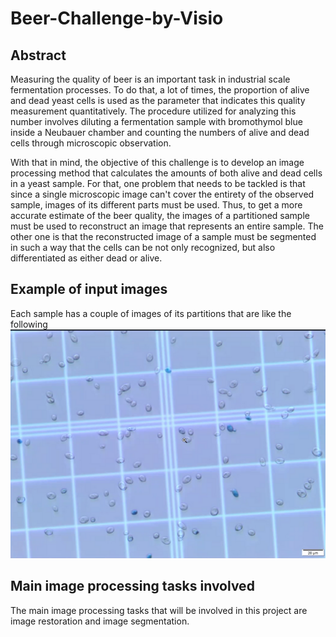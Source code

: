 # Beer-Challenge-by-Visio

## Abstract
Measuring the quality of beer is an important task in industrial scale
fermentation processes. To do that, a lot of times, the proportion of
alive and dead yeast cells is used as the parameter that indicates this
quality measurement quantitatively. The procedure utilized for analyzing
this number involves diluting a fermentation sample with bromothymol blue
inside a Neubauer chamber and counting the numbers of alive and dead cells
through microscopic observation.

With that in mind, the objective of this challenge is to develop an image
processing method that calculates the amounts of both alive and dead cells
in a yeast sample. For that, one problem that needs to be tackled is that
since a single microscopic image can't cover the entirety of the observed
sample, images of its different parts must be used. Thus, to get a more
accurate estimate of the beer quality, the images of a partitioned sample
must be used to reconstruct an image that represents an entire sample.  The
other one is that the reconstructed image of a sample must be segmented in
such a way that the cells can be not only recognized, but also differentiated
as either dead or alive. 

## Example of input images
Each sample has a couple of images of its partitions that are like the following
![image](./partition.png)

## Main image processing tasks involved
The main image processing tasks that will be involved 
in this project are image restoration and image segmentation.
